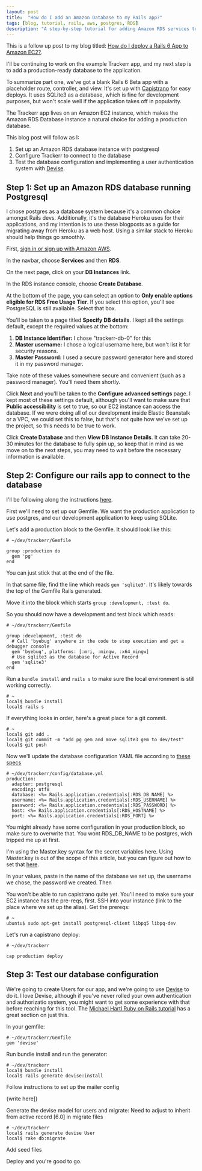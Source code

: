 ```yaml
---
layout: post
title:  "How do I add an Amazon Database to my Rails app?"
tags: [blog, tutorial, rails, aws, postgres, RDS]
description: "A step-by-step tutorial for adding Amazon RDS services to your existing rails app running on Amazon EC2"
---
```


This is a follow up post to my blog titled: [How do I deploy a Rails 6 App to Amazon EC2?](https://ogdenstudios.xyz/2019/01/30/how-do-i-deploy-a-rails-6-app-to-amazon-ec-2.html).  

I'll be continuing to work on the example Trackerr app, and my next step is to add a production-ready database to the application.

To summarize part one, we've got a blank Rails 6 Beta app with a placeholder route, controller, and view. It's set up with [Capistrano](https://capistranorb.com/) for easy deploys. It uses SQLite3 as a database, which is fine for development purposes, but won't scale well if the application takes off in popularity. 

The Trackerr app lives on an Amazon EC2 instance, which makes the Amazon RDS Database instance a natural choice for adding a production database. 

This blog post will follow as I:

1) Set up an Amazon RDS database instance with postgresql
2) Configure Trackerr to connect to the database 
3) Test the database configuration and implementing a user authentication system with [Devise](https://github.com/plataformatec/devise).

## Step 1: Set up an Amazon RDS database running Postgresql 

I chose postgres as a database system because it's a common choice amongst Rails devs. Additionally, it's the database Heroku uses for their applications, and my intention is to use these blogposts as a guide for migrating away from Heroku as a web host. Using a similar stack to Heroku should help things go smoothly. 

First, [sign in or sign up with Amazon AWS](https://console.aws.amazon.com). 

In the navbar, choose **Services** and then **RDS**. 

On the next page, click on your **DB Instances** link. 

In the RDS instance console, choose **Create Database**. 

At the bottom of the page, you can select an option to **Only enable options eligible for RDS Free Usage Tier**. If you select this option, you'll see PostgreSQL is still available. Select that box. 

You'll be taken to a page titled **Specify DB details**. I kept all the settings default, except the required values at the bottom: 

1. **DB Instance Identifier:** I chose "trackerr-db-0" for this 
2. **Master username:** I chose a logical username here, but won't list it for security reasons. 
3. **Master Password:** I used a secure password generator here and stored it in my password manager. 

Take note of these values somewhere secure and convenient (such as a password manager). You'll need them shortly. 

Click **Next** and you'll be taken to the **Configure advanced settings** page. I kept most of these settings default, although you'll want to make sure that **Public accessibility** is set to true, so our EC2 instance can access the database. If we were doing all of our development inside Elastic Beanstalk or a VPC, we could set this to false, but that's not quite how we've set up the project, so this needs to be true to work. 

Click **Create Database** and then **View DB Instance Details**. It can take 20-30 minutes for the database to fully spin up, so keep that in mind as we move on to the next steps, you may need to wait before the necessary information is available. 

## Step 2: Configure our rails app to connect to the database 

I'll be following along the instructions [here](https://docs.aws.amazon.com/elasticbeanstalk/latest/dg/create_deploy_Ruby.rds.html).

First we'll need to set up our Gemfile. We want the production application to use postgres, and our development application to keep using SQLite. 

Let's add a production block to the Gemfile. It should look like this: 

```
# ~/dev/trackerr/Gemfile 

group :production do 
  gem 'pg'
end
```

You can just stick that at the end of the file. 

In that same file, find the line which reads `gem 'sqlite3'`. It's likely towards the top of the Gemfile Rails generated. 

Move it into the block which starts `group :development, :test do`. 

So you should now have a development and test block which reads: 

```
# ~/dev/trackerr/Gemfile

group :development, :test do
  # Call 'byebug' anywhere in the code to stop execution and get a debugger console
  gem 'byebug', platforms: [:mri, :mingw, :x64_mingw]
  # Use sqlite3 as the database for Active Record
  gem 'sqlite3'
end
```

Run a `bundle install` and `rails s` to make sure the local environment is still working correctly. 

```
# ~
local$ bundle install 
local$ rails s
```

If everything looks in order, here's a great place for a git commit. 

```
# ~ 
local$ git add .
local$ git commit -m "add pg gem and move sqlite3 gem to dev/test"
local$ git push 
```

Now we'll update the database configuration YAML file according to [these specs](https://docs.aws.amazon.com/elasticbeanstalk/latest/dg/create_deploy_Ruby.rds.html)

```
# ~/dev/trackerr/config/database.yml
production:
  adapter: postgresql
  encoding: utf8
  database: <%= Rails.application.credentials[:RDS_DB_NAME] %>
  username: <%= Rails.application.credentials[:RDS_USERNAME] %>
  password: <%= Rails.application.credentials[:RDS_PASSWORD] %>
  host: <%= Rails.application.credentials[:RDS_HOSTNAME] %>
  port: <%= Rails.application.credentials[:RDS_PORT] %>
```

You might already have some configuration in your production block, so make sure to overwrite that. You wont RDS_DB_NAME to be postgres, wich tripped me up at first. 

I'm using the Master.key syntax for the secret variables here. Using Master.key is out of the scope of this article, but you can figure out how to set that [here](https://www.engineyard.com/blog/rails-encrypted-credentials-on-rails-5.2). 

In your values, paste in the name of the database we set up, the username we chose, the password we created. Then 

You won't be able to run capistrano quite yet. You'll need to make sure your EC2 instance has the pre-reqs, first. SSH into your instance (link to the place where we set up the alias). Get the prereqs: 

```
# ~
ubuntu$ sudo apt-get install postgresql-client libpq5 libpq-dev
```

Let's run a capistrano deploy: 

```
# ~/dev/trackerr

cap production deploy 
```

## Step 3: Test our database configuration 

We're going to create Users for our app, and we're going to use [Devise](https://github.com/plataformatec/devise) to do it. I love Devise, although if you've never rolled your own authentication and authorizatio system, you might want to get some experience with that before reaching for this tool. The [Michael Hartl Ruby on Rails tutorial](https://www.railstutorial.org/book/modeling_users) has a great section on just this. 

In your gemfile: 

```
# ~/dev/trackerr/Gemfile 
gem 'devise'
```

Run bundle install and run the generator:

```
# ~/dev/trackerr
local$ bundle install 
local$ rails generate devise:install
```

Follow instructions to set up the mailer config 

{write here]}

Generate the devise model for users and migrate: 
Need to adjust to inherit from active record [6.0] in migrate files
```
# ~/dev/trackerr
local$ rails generate devise User 
local$ rake db:migrate
```

Add seed files 

Deploy and you're good to go. 
